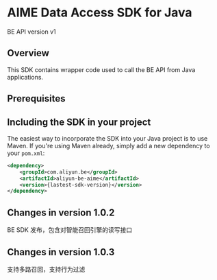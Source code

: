 AIME Data Access SDK for Java
================================================

BE API version v1

Overview
--------
This SDK contains wrapper code used to call the BE API from Java applications.


Prerequisites
-------------


Including the SDK in your project
---------------------------------

The easiest way to incorporate the SDK into your Java project is to use Maven. If you're using Maven already, simply add a new dependency to your `pom.xml`:

```xml
<dependency>
    <groupId>com.aliyun.be</groupId>
    <artifactId>aliyun-be-aime</artifactId>
    <version>{lastest-sdk-version}</version>
</dependency>
```

Changes in version 1.0.2
-----------------------
BE SDK 发布，包含对智能召回引擎的读写接口


Changes in version 1.0.3
-----------------------
支持多路召回，支持行为过滤